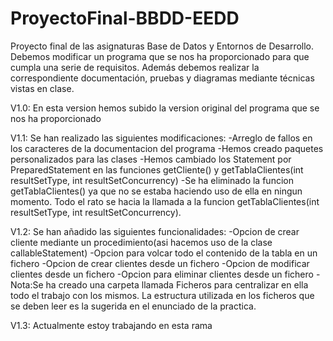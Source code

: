 # ProyectoFinal-BBDD-EEDD
Proyecto final de las asignaturas Base de Datos y Entornos de Desarrollo. Debemos modificar un programa que se nos ha proporcionado para que cumpla una serie de requisitos. Además debemos realizar la correspondiente documentación, pruebas y diagramas mediante técnicas vistas en clase.

V1.0: En esta version hemos subido la version original del programa que se nos ha proporcionado

V1.1: Se han realizado las siguientes modificaciones:
      -Arreglo de fallos en los caracteres de la documentacion del programa
      -Hemos creado paquetes personalizados para las clases
      -Hemos cambiado los Statement por PreparedStatement en las funciones getCliente() y getTablaClientes(int resultSetType, int resultSetConcurrency)
      -Se ha eliminado la funcion getTablaClientes() ya que no se estaba haciendo uso de ella en ningun momento. Todo el rato se hacia la llamada a la funcion
      getTablaClientes(int resultSetType, int resultSetConcurrency).
      
V1.2: Se han añadido las siguientes funcionalidades:
      -Opcion de crear cliente mediante un procedimiento(asi hacemos uso de la clase callableStatement)
      -Opcion para volcar todo el contenido de la tabla en un fichero
      -Opcion de crear clientes desde un fichero
      -Opcion de modificar clientes desde un fichero
      -Opcion para eliminar clientes desde un fichero
      -Nota:Se ha creado una carpeta llamada Ficheros para centralizar en ella todo el trabajo con los mismos. La estructura utilizada en los ficheros que se deben leer        es la sugerida en el enunciado de la practica. 
      
V1.3: Actualmente estoy trabajando en esta rama      
      
      
      
